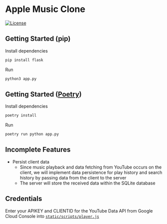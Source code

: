 # Apple Music Clone
[![License](https://img.shields.io/npm/l/next.svg?style=for-the-badge&labelColor=000000)](LICENSE.md)

## Getting Started (pip)
Install dependencies
``` bash
pip install flask

```

Run
``` bash
python3 app.py

```


## Getting Started ([Poetry](https://github.com/python-poetry/poetry))
Install dependencies
``` bash
poetry install
```

Run
``` bash
poetry run python app.py
```


## Incomplete Features
- Persist client data
  - Since music playback and data fetching from YouTube occurs on the client, we will implement data persistence for play history and search history by passing data from the client to the server
  - The server will store the received data within the SQLite database


## Credentials
Enter your APIKEY and CLIENTID for the YouTube Data API from Google Cloud Console into [`static/scripts/player.js`](static/scripts/player.js)
